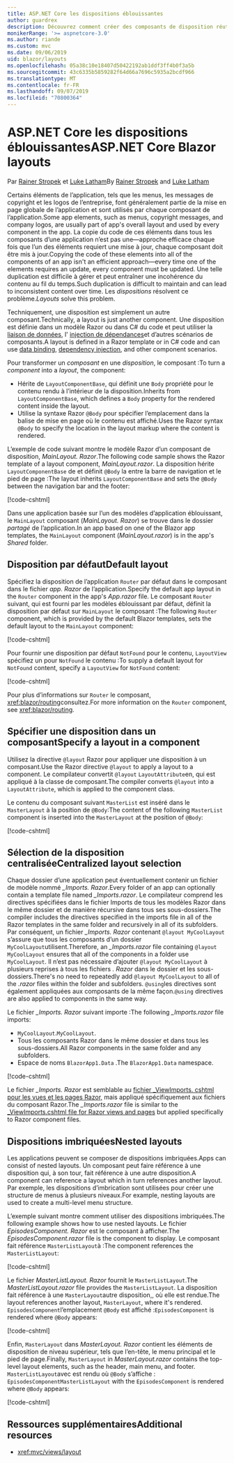```yaml
---
title: ASP.NET Core les dispositions éblouissantes
author: guardrex
description: Découvrez comment créer des composants de disposition réutilisables pour les applications éblouissantes.
monikerRange: '>= aspnetcore-3.0'
ms.author: riande
ms.custom: mvc
ms.date: 09/06/2019
uid: blazor/layouts
ms.openlocfilehash: 05a38c10e18407d50422192ab1ddf3ff4b0f3a5b
ms.sourcegitcommit: 43c6335b5859282f64d66a7696c5935a2bcdf966
ms.translationtype: MT
ms.contentlocale: fr-FR
ms.lasthandoff: 09/07/2019
ms.locfileid: "70800364"
---
```

# <a name="aspnet-core-blazor-layouts"></a><span data-ttu-id="203cb-103">ASP.NET Core les dispositions éblouissantes</span><span class="sxs-lookup"><span data-stu-id="203cb-103">ASP.NET Core Blazor layouts</span></span>

<span data-ttu-id="203cb-104">Par [Rainer Stropek](https://www.timecockpit.com) et [Luke Latham](https://github.com/guardrex)</span><span class="sxs-lookup"><span data-stu-id="203cb-104">By [Rainer Stropek](https://www.timecockpit.com) and [Luke Latham](https://github.com/guardrex)</span></span>

<span data-ttu-id="203cb-105">Certains éléments de l’application, tels que les menus, les messages de copyright et les logos de l’entreprise, font généralement partie de la mise en page globale de l’application et sont utilisés par chaque composant de l’application.</span><span class="sxs-lookup"><span data-stu-id="203cb-105">Some app elements, such as menus, copyright messages, and company logos, are usually part of app's overall layout and used by every component in the app.</span></span> <span data-ttu-id="203cb-106">La copie du code de ces éléments dans tous les composants d’une application n’est pas une&mdash;approche efficace chaque fois que l’un des éléments requiert une mise à jour, chaque composant doit être mis à jour.</span><span class="sxs-lookup"><span data-stu-id="203cb-106">Copying the code of these elements into all of the components of an app isn't an efficient approach&mdash;every time one of the elements requires an update, every component must be updated.</span></span> <span data-ttu-id="203cb-107">Une telle duplication est difficile à gérer et peut entraîner une incohérence du contenu au fil du temps.</span><span class="sxs-lookup"><span data-stu-id="203cb-107">Such duplication is difficult to maintain and can lead to inconsistent content over time.</span></span> <span data-ttu-id="203cb-108">Les *dispositions* résolvent ce problème.</span><span class="sxs-lookup"><span data-stu-id="203cb-108">*Layouts* solve this problem.</span></span>

<span data-ttu-id="203cb-109">Techniquement, une disposition est simplement un autre composant.</span><span class="sxs-lookup"><span data-stu-id="203cb-109">Technically, a layout is just another component.</span></span> <span data-ttu-id="203cb-110">Une disposition est définie dans un modèle Razor ou dans C# du code et peut utiliser la [liaison de données](xref:blazor/components#data-binding), l' [injection de dépendances](xref:blazor/dependency-injection)et d’autres scénarios de composants.</span><span class="sxs-lookup"><span data-stu-id="203cb-110">A layout is defined in a Razor template or in C# code and can use [data binding](xref:blazor/components#data-binding), [dependency injection](xref:blazor/dependency-injection), and other component scenarios.</span></span>

<span data-ttu-id="203cb-111">Pour transformer un *composant* en une *disposition*, le composant :</span><span class="sxs-lookup"><span data-stu-id="203cb-111">To turn a *component* into a *layout*, the component:</span></span>

* <span data-ttu-id="203cb-112">Hérite de `LayoutComponentBase`, qui définit une `Body` propriété pour le contenu rendu à l’intérieur de la disposition.</span><span class="sxs-lookup"><span data-stu-id="203cb-112">Inherits from `LayoutComponentBase`, which defines a `Body` property for the rendered content inside the layout.</span></span>
* <span data-ttu-id="203cb-113">Utilise la syntaxe Razor `@Body` pour spécifier l’emplacement dans la balise de mise en page où le contenu est affiché.</span><span class="sxs-lookup"><span data-stu-id="203cb-113">Uses the Razor syntax `@Body` to specify the location in the layout markup where the content is rendered.</span></span>

<span data-ttu-id="203cb-114">L’exemple de code suivant montre le modèle Razor d’un composant de disposition, *MainLayout. Razor*.</span><span class="sxs-lookup"><span data-stu-id="203cb-114">The following code sample shows the Razor template of a layout component, *MainLayout.razor*.</span></span> <span data-ttu-id="203cb-115">La disposition hérite `LayoutComponentBase` de et définit `@Body` la entre la barre de navigation et le pied de page :</span><span class="sxs-lookup"><span data-stu-id="203cb-115">The layout inherits `LayoutComponentBase` and sets the `@Body` between the navigation bar and the footer:</span></span>

[!code-cshtml[](layouts/sample_snapshot/3.x/MainLayout.razor?highlight=1,13)]

<span data-ttu-id="203cb-116">Dans une application basée sur l’un des modèles d’application éblouissant, le `MainLayout` composant (*MainLayout. Razor*) se trouve dans le dossier *partagé* de l’application.</span><span class="sxs-lookup"><span data-stu-id="203cb-116">In an app based on one of the Blazor app templates, the `MainLayout` component (*MainLayout.razor*) is in the app's *Shared* folder.</span></span>

## <a name="default-layout"></a><span data-ttu-id="203cb-117">Disposition par défaut</span><span class="sxs-lookup"><span data-stu-id="203cb-117">Default layout</span></span>

<span data-ttu-id="203cb-118">Spécifiez la disposition de l’application `Router` par défaut dans le composant dans le fichier *app. Razor* de l’application.</span><span class="sxs-lookup"><span data-stu-id="203cb-118">Specify the default app layout in the `Router` component in the app's *App.razor* file.</span></span> <span data-ttu-id="203cb-119">Le composant `Router` suivant, qui est fourni par les modèles éblouissant par défaut, définit la disposition par défaut sur `MainLayout` le composant :</span><span class="sxs-lookup"><span data-stu-id="203cb-119">The following `Router` component, which is provided by the default Blazor templates, sets the default layout to the `MainLayout` component:</span></span>

[!code-cshtml[](layouts/sample_snapshot/3.x/App1.razor?highlight=3)]

<span data-ttu-id="203cb-120">Pour fournir une disposition par défaut `NotFound` pour le contenu, `LayoutView` spécifiez un pour `NotFound` le contenu :</span><span class="sxs-lookup"><span data-stu-id="203cb-120">To supply a default layout for `NotFound` content, specify a `LayoutView` for `NotFound` content:</span></span>

[!code-cshtml[](layouts/sample_snapshot/3.x/App2.razor?highlight=6-9)]

<span data-ttu-id="203cb-121">Pour plus d’informations sur `Router` le composant, <xref:blazor/routing>consultez.</span><span class="sxs-lookup"><span data-stu-id="203cb-121">For more information on the `Router` component, see <xref:blazor/routing>.</span></span>

## <a name="specify-a-layout-in-a-component"></a><span data-ttu-id="203cb-122">Spécifier une disposition dans un composant</span><span class="sxs-lookup"><span data-stu-id="203cb-122">Specify a layout in a component</span></span>

<span data-ttu-id="203cb-123">Utilisez la directive `@layout` Razor pour appliquer une disposition à un composant.</span><span class="sxs-lookup"><span data-stu-id="203cb-123">Use the Razor directive `@layout` to apply a layout to a component.</span></span> <span data-ttu-id="203cb-124">Le compilateur convertit `@layout` `LayoutAttribute`en, qui est appliqué à la classe de composant.</span><span class="sxs-lookup"><span data-stu-id="203cb-124">The compiler converts `@layout` into a `LayoutAttribute`, which is applied to the component class.</span></span>

<span data-ttu-id="203cb-125">Le contenu du composant suivant `MasterList` est inséré dans le `MasterLayout` à la position de `@Body`:</span><span class="sxs-lookup"><span data-stu-id="203cb-125">The content of the following `MasterList` component is inserted into the `MasterLayout` at the position of `@Body`:</span></span>

[!code-cshtml[](layouts/sample_snapshot/3.x/MasterList.razor?highlight=1)]

## <a name="centralized-layout-selection"></a><span data-ttu-id="203cb-126">Sélection de la disposition centralisée</span><span class="sxs-lookup"><span data-stu-id="203cb-126">Centralized layout selection</span></span>

<span data-ttu-id="203cb-127">Chaque dossier d’une application peut éventuellement contenir un fichier de modèle nommé *_Imports. Razor*.</span><span class="sxs-lookup"><span data-stu-id="203cb-127">Every folder of an app can optionally contain a template file named *_Imports.razor*.</span></span> <span data-ttu-id="203cb-128">Le compilateur comprend les directives spécifiées dans le fichier Imports de tous les modèles Razor dans le même dossier et de manière récursive dans tous ses sous-dossiers.</span><span class="sxs-lookup"><span data-stu-id="203cb-128">The compiler includes the directives specified in the imports file in all of the Razor templates in the same folder and recursively in all of its subfolders.</span></span> <span data-ttu-id="203cb-129">Par conséquent, un fichier *_Imports. Razor* contenant `@layout MyCoolLayout` s’assure que tous les composants d’un dossier `MyCoolLayout`utilisent.</span><span class="sxs-lookup"><span data-stu-id="203cb-129">Therefore, an *_Imports.razor* file containing `@layout MyCoolLayout` ensures that all of the components in a folder use `MyCoolLayout`.</span></span> <span data-ttu-id="203cb-130">Il n’est pas nécessaire d’ajouter `@layout MyCoolLayout` à plusieurs reprises à tous les fichiers *. Razor* dans le dossier et les sous-dossiers.</span><span class="sxs-lookup"><span data-stu-id="203cb-130">There's no need to repeatedly add `@layout MyCoolLayout` to all of the *.razor* files within the folder and subfolders.</span></span> <span data-ttu-id="203cb-131">`@using`les directives sont également appliquées aux composants de la même façon.</span><span class="sxs-lookup"><span data-stu-id="203cb-131">`@using` directives are also applied to components in the same way.</span></span>

<span data-ttu-id="203cb-132">Le fichier *_Imports. Razor* suivant importe :</span><span class="sxs-lookup"><span data-stu-id="203cb-132">The following *_Imports.razor* file imports:</span></span>

* <span data-ttu-id="203cb-133">`MyCoolLayout`.</span><span class="sxs-lookup"><span data-stu-id="203cb-133">`MyCoolLayout`.</span></span>
* <span data-ttu-id="203cb-134">Tous les composants Razor dans le même dossier et dans tous les sous-dossiers.</span><span class="sxs-lookup"><span data-stu-id="203cb-134">All Razor components in the same folder and any subfolders.</span></span>
* <span data-ttu-id="203cb-135">Espace de noms `BlazorApp1.Data` .</span><span class="sxs-lookup"><span data-stu-id="203cb-135">The `BlazorApp1.Data` namespace.</span></span>
 
[!code-cshtml[](layouts/sample_snapshot/3.x/_Imports.razor)]

<span data-ttu-id="203cb-136">Le fichier *_Imports. Razor* est semblable au [fichier _ViewImports. cshtml pour les vues et les pages Razor,](xref:mvc/views/layout#importing-shared-directives) mais appliqué spécifiquement aux fichiers du composant Razor.</span><span class="sxs-lookup"><span data-stu-id="203cb-136">The *_Imports.razor* file is similar to the [_ViewImports.cshtml file for Razor views and pages](xref:mvc/views/layout#importing-shared-directives) but applied specifically to Razor component files.</span></span>

## <a name="nested-layouts"></a><span data-ttu-id="203cb-137">Dispositions imbriquées</span><span class="sxs-lookup"><span data-stu-id="203cb-137">Nested layouts</span></span>

<span data-ttu-id="203cb-138">Les applications peuvent se composer de dispositions imbriquées.</span><span class="sxs-lookup"><span data-stu-id="203cb-138">Apps can consist of nested layouts.</span></span> <span data-ttu-id="203cb-139">Un composant peut faire référence à une disposition qui, à son tour, fait référence à une autre disposition.</span><span class="sxs-lookup"><span data-stu-id="203cb-139">A component can reference a layout which in turn references another layout.</span></span> <span data-ttu-id="203cb-140">Par exemple, les dispositions d’imbrication sont utilisées pour créer une structure de menus à plusieurs niveaux.</span><span class="sxs-lookup"><span data-stu-id="203cb-140">For example, nesting layouts are used to create a multi-level menu structure.</span></span>

<span data-ttu-id="203cb-141">L’exemple suivant montre comment utiliser des dispositions imbriquées.</span><span class="sxs-lookup"><span data-stu-id="203cb-141">The following example shows how to use nested layouts.</span></span> <span data-ttu-id="203cb-142">Le fichier *EpisodesComponent. Razor* est le composant à afficher.</span><span class="sxs-lookup"><span data-stu-id="203cb-142">The *EpisodesComponent.razor* file is the component to display.</span></span> <span data-ttu-id="203cb-143">Le composant fait référence `MasterListLayout`à :</span><span class="sxs-lookup"><span data-stu-id="203cb-143">The component references the `MasterListLayout`:</span></span>

[!code-cshtml[](layouts/sample_snapshot/3.x/EpisodesComponent.razor?highlight=1)]

<span data-ttu-id="203cb-144">Le fichier *MasterListLayout. Razor* fournit le `MasterListLayout`.</span><span class="sxs-lookup"><span data-stu-id="203cb-144">The *MasterListLayout.razor* file provides the `MasterListLayout`.</span></span> <span data-ttu-id="203cb-145">La disposition fait référence à une `MasterLayout`autre disposition,, où elle est rendue.</span><span class="sxs-lookup"><span data-stu-id="203cb-145">The layout references another layout, `MasterLayout`, where it's rendered.</span></span> <span data-ttu-id="203cb-146">`EpisodesComponent`l’emplacement `@Body` est affiché :</span><span class="sxs-lookup"><span data-stu-id="203cb-146">`EpisodesComponent` is rendered where `@Body` appears:</span></span>

[!code-cshtml[](layouts/sample_snapshot/3.x/MasterListLayout.razor?highlight=1,9)]

<span data-ttu-id="203cb-147">Enfin, `MasterLayout` dans *MasterLayout. Razor* contient les éléments de disposition de niveau supérieur, tels que l’en-tête, le menu principal et le pied de page.</span><span class="sxs-lookup"><span data-stu-id="203cb-147">Finally, `MasterLayout` in *MasterLayout.razor* contains the top-level layout elements, such as the header, main menu, and footer.</span></span> <span data-ttu-id="203cb-148">`MasterListLayout`avec est rendu où `@Body` s’affiche : `EpisodesComponent`</span><span class="sxs-lookup"><span data-stu-id="203cb-148">`MasterListLayout` with the `EpisodesComponent` is rendered where `@Body` appears:</span></span>

[!code-cshtml[](layouts/sample_snapshot/3.x/MasterLayout.razor?highlight=6)]

## <a name="additional-resources"></a><span data-ttu-id="203cb-149">Ressources supplémentaires</span><span class="sxs-lookup"><span data-stu-id="203cb-149">Additional resources</span></span>

* <xref:mvc/views/layout>
